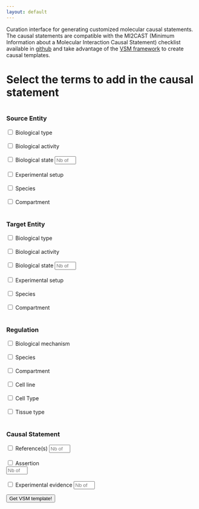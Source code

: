 ```yaml
---
layout: default
---
```


Curation interface for generating customized molecular causal statements. The causal statements are compatible with the MI2CAST (Minimum Information about a Molecular Interaction Causal Statement) checklist available in [github](https://github.com/vtoure/MI2CAST) and take advantage of the [VSM framework](https://github.com/vsmjs/) to create causal templates.

# Select the terms to add in the causal statement


<script src="https://unpkg.com/vsm-dictionary-bioportal@1.0.1/dist/vsm-dictionary-bioportal.min.js"></script>
<script src="https://unpkg.com/vsm-dictionary-cacher@1.2.0/dist/vsm-dictionary-cacher.min.js"></script>
<script src="https://unpkg.com/vsm-box@0.3.1/dist/vsm-box.standalone.min.js"></script>

<script>
  var vsmbox;

  window.onload = function() {
    vsmbox = document.getElementById('vsm-box');

    var VsmDictionaryBioPortalCached =
      VsmDictionaryCacher( VsmDictionaryBioPortal, { predictEmpties: false } );

    vsmbox.vsmDictionary = new VsmDictionaryBioPortalCached({
      apiKey: '5904481f-f6cb-4c71-94d8-3b775cf0f19e'
    });
    //vsmbox.vsmDictionary.bioPortalDefaultPageSize = 20;
    
    vsmbox.initialValue = {
      terms: [
        {},
        {queryOptions: { filter: { dictID: [ 'http://data.bioontology.org/ontologies/MI' ] }}},
        {}
      ],
      conns: [
        { type: 'T', pos: [ 0, 1, 2 ] }
      ]
    };
  }

  function fillVsmBox(){
    vsmbox.initialValue = {
      terms: [
        {},
        { str: 'up-regulates', classID: 'http://purl.obolibrary.org/obo/MI_2235', instID: null },
        {}
      ],
      conns: [
        { type: 'T', pos: [ 0, 1, 2 ] }
      ]
    };
  }
  
 
</script>

  


   <div class="row">
  <div class="column">
  <h3> Source Entity </h3>
  <input type="checkbox" id="typesource" /> Biological type <br> <br>
  <input type="checkbox" name="activitySource" id="activitySource" /> Biological activity <br> <br>
  <input type="checkbox" name="stateSource" id="stateSource" /> Biological state
  <input type="number" id="nbStateSource" name="nbStateSource" min="0" max="10" placeholder="Nb of states" /> <br> <br>
  <input type="checkbox" name="expSetupSource" id="expSetupSource" /> Experimental setup <br> <br>
  <input type="checkbox" name="speciesSource" id="speciesSource" /> Species <br> <br>
  <input type="checkbox" name="compartmentSource" id="compartmentSource" /> Compartment <br> <br>
  </div>
  
  <div class="column">
  <h3> Target Entity </h3>
  <input type="checkbox" name="typetarget" id="typetarget" /> Biological type <br> <br>
  <input type="checkbox" name="activityTarget" id="activityTarget" /> Biological activity <br> <br>
  <input type="checkbox" name="statetarget" id="statetarget" /> Biological state
  <input type="number" id="nbStateTarget" name="nbStateTarget" min="0" max="10" placeholder="Nb of states"/> <br> <br>
  <input type="checkbox" name="expSetupTarget" id="expSetupTarget" /> Experimental setup <br> <br>
  <input type="checkbox" name="speciesTarget" id="speciesTarget" /> Species <br> <br>
  <input type="checkbox" name="compartmentTarget" id="compartmentTarget" /> Compartment <br> <br>
  </div>
  
  <div class="column">
  <h3> Regulation</h3>
  <input type="checkbox" name="mechanism" id="mechanism" /> Biological mechanism <br> <br>
  <input type="checkbox" name="speciesReg" id="speciesReg" /> Species <br> <br>
  <input type="checkbox" name="compartmentReg" id="compartmentReg" /> Compartment <br> <br>
  <input type="checkbox" name="cellLine" id="cellLine" /> Cell line <br> <br>
  <input type="checkbox" name="cellType" id="cellType" /> Cell Type <br> <br>
  <input type="checkbox" name="tissueType" id="tissueType" /> Tissue type <br> <br>
  </div>
  
  <div class="column">
  <h3> Causal Statement</h3>
  <input type="checkbox" name="reference" id="reference" /> Reference(s)
  <input type="number" id="nbPubmed" name="nbPubmed" min="0" max="10" placeholder="Nb of pmids" /> <br> <br>
  <input type="checkbox" name="assertion" id="assertion" /> Assertion <br />
  <input type="number" id="nbAssertion" name="nbAssertion" min="0" max="10" placeholder="Nb of assertions" /> <br> <br>
    <input type="checkbox" name="expEvidence" id="expEvidence" /> Experimental evidence 
  <input type="number" id="nbexpEvidence" name="nbexpEvidence" min="0" max="10" placeholder="Nb of exp. evidences" />
  </div>
</div> 

 <button type="button" id="button" onclick="getChecked();">Get VSM template!</button> 

<vsm-box id="vsm-box"></vsm-box>
